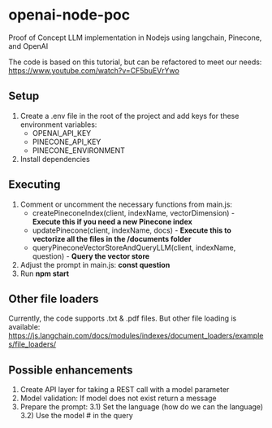 


# openai-node-poc

Proof of Concept LLM implementation in Nodejs using langchain, Pinecone, and OpenAI

The code is based on this tutorial, but can be refactored to meet our needs: https://www.youtube.com/watch?v=CF5buEVrYwo

## Setup

1. Create a .env file in the root of the project and add keys for these environment variables:
    - OPENAI_API_KEY
    - PINECONE_API_KEY
    - PINECONE_ENVIRONMENT
2. Install dependencies

## Executing

1. Comment or uncomment the necessary functions from main.js:
    - createPineconeIndex(client, indexName, vectorDimension) - **Execute this if you need a new Pinecone index**
    - updatePinecone(client, indexName, docs) - **Execute this to vectorize all the files in the /documents folder**
    - queryPineconeVectorStoreAndQueryLLM(client, indexName, question) - **Query the vector store**
2. Adjust the prompt in main.js: **const question**
3. Run **npm start**

## Other file loaders

Currently, the code supports .txt & .pdf files. But other file loading is available:
https://js.langchain.com/docs/modules/indexes/document_loaders/examples/file_loaders/

## Possible enhancements

1) Create API layer for taking a REST call with a model parameter
2) Model validation: If model does not exist return a message
3) Prepare the prompt:
    3.1) Set the language (how do we can the language)
    3.2) Use the model # in the query

